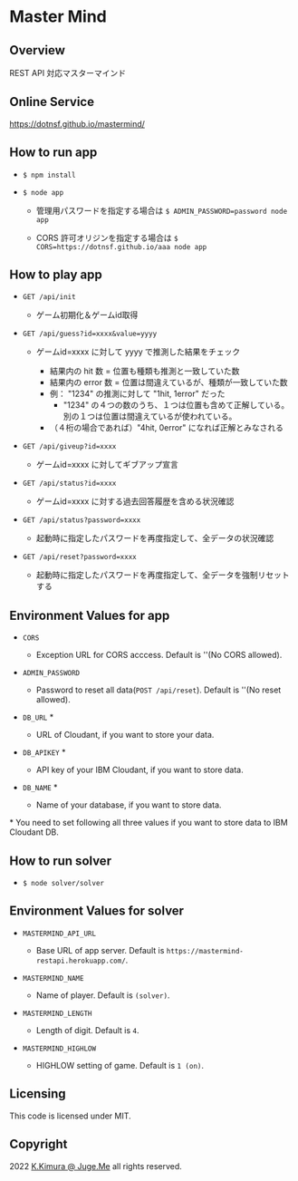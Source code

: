 # Master Mind


## Overview

REST API 対応マスターマインド


## Online Service

https://dotnsf.github.io/mastermind/


## How to run app

- `$ npm install`

- `$ node app`

    - 管理用パスワードを指定する場合は `$ ADMIN_PASSWORD=password node app`

    - CORS 許可オリジンを指定する場合は `$ CORS=https://dotnsf.github.io/aaa node app`


## How to play app

- `GET /api/init`

  - ゲーム初期化＆ゲームid取得

- `GET /api/guess?id=xxxx&value=yyyy`

  - ゲームid=xxxx に対して yyyy で推測した結果をチェック

    - 結果内の hit 数 = 位置も種類も推測と一致していた数
    - 結果内の error 数 = 位置は間違えているが、種類が一致していた数
    - 例： "1234" の推測に対して "1hit, 1error" だった
      - "1234" の４つの数のうち、１つは位置も含めて正解している。別の１つは位置は間違えているが使われている。
    - （４桁の場合であれば）"4hit, 0error" になれば正解とみなされる

- `GET /api/giveup?id=xxxx`

  - ゲームid=xxxx に対してギブアップ宣言

- `GET /api/status?id=xxxx`

  - ゲームid=xxxx に対する過去回答履歴を含める状況確認

- `GET /api/status?password=xxxx`

  - 起動時に指定したパスワードを再度指定して、全データの状況確認

- `GET /api/reset?password=xxxx`

  - 起動時に指定したパスワードを再度指定して、全データを強制リセットする


## Environment Values for app

- `CORS`

  - Exception URL for CORS acccess. Default is ''(No CORS allowed).

- `ADMIN_PASSWORD`

  - Password to reset all data(`POST /api/reset`). Default is ''(No reset allowed).

- `DB_URL` \*

  - URL of Cloudant, if you want to store your data.

- `DB_APIKEY` \*

  - API key of your IBM Cloudant, if you want to store data.

- `DB_NAME` \*

  - Name of your database, if you want to store data.

\* You need to set following all three values if you want to store data to IBM Cloudant DB.


## How to run solver

- `$ node solver/solver`


## Environment Values for solver

- `MASTERMIND_API_URL`

  - Base URL of app server. Default is `https://mastermind-restapi.herokuapp.com/`.

- `MASTERMIND_NAME`

  - Name of player. Default is `(solver)`.

- `MASTERMIND_LENGTH`

  - Length of digit. Default is `4`.

- `MASTERMIND_HIGHLOW`

  - HIGHLOW setting of game. Default is `1 (on)`.


## Licensing

This code is licensed under MIT.


## Copyright

2022  [K.Kimura @ Juge.Me](https://github.com/dotnsf) all rights reserved.

